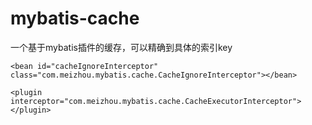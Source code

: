 # mybatis-cache
一个基于mybatis插件的缓存，可以精确到具体的索引key

```
<bean id="cacheIgnoreInterceptor" class="com.meizhou.mybatis.cache.CacheIgnoreInterceptor"></bean>
```

```
<plugin interceptor="com.meizhou.mybatis.cache.CacheExecutorInterceptor">
</plugin>
```
